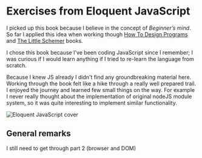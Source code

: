 # Exercises from Eloquent JavaScript

I picked up this book because I believe in the concept of _Beginner’s mind_. So far I applied this idea when working though [How To Design Programs](https://github.com/jakub-c/exercises-how-to-design-programs) and [The Little Schemer](https://github.com/jakub-c/exercises-the-little-schemer) books.

I chose this book because I've been coding JavaScript since I remember; I was curious if I would learn anything if I tried to re-learn the language from scratch.

Because I knew JS already I didn't find any groundbreaking material here. Working through the book felt like a hike through a really well prepared trail. I enjoyed the journey and learned few small things on the way. For example I never really thought about the implementation of original nodeJS module system, so it was quite interesting to implement similar functionality.

![Eloquent JavaScript cover](https://prodimage.images-bn.com/pimages/9781593279509_p0_v2_s600x595.jpg)

## General remarks

I still need to get through part 2 (browser and DOM)
